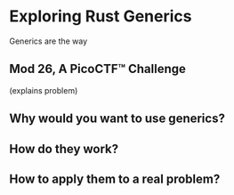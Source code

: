 # Exploring Rust Generics
Generics are the way 

## Mod 26, A PicoCTF:tm: Challenge

(explains problem)

## Why would you want to use generics?

## How do they work?

## How to apply them to a real problem?

